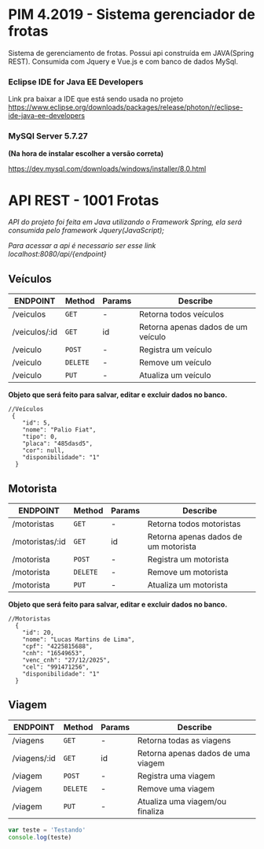 # PIM 4.2019 - Sistema gerenciador de frotas

Sistema de gerenciamento de frotas. Possui api construída em JAVA(Spring REST). Consumida com Jquery e Vue.js e com banco de dados MySql.

### Eclipse IDE for Java EE Developers 
Link pra baixar a IDE que está sendo usada no projeto
https://www.eclipse.org/downloads/packages/release/photon/r/eclipse-ide-java-ee-developers


### MySQl Server 5.7.27  
__(Na hora de instalar escolher a versão correta)__

https://dev.mysql.com/downloads/windows/installer/8.0.html




# API REST - 1001 Frotas
*API do projeto foi feita em Java utilizando o Framework Spring, ela será consumida pelo framework Jquery(JavaScript);*

_Para acessar a api é necessario ser esse link localhost:8080/api/{endpoint}_

## Veículos

| ENDPOINT  | Method | Params | Describe |
| --- | --- | --- | --- |
| /veiculos | `GET` | - | Retorna todos veículos |
| /veiculos/:id | `GET` | id | Retorna apenas dados de um veículo |
| /veiculo | `POST` | - | Registra um veículo |
| /veiculo | `DELETE` | - | Remove um veículo |
| /veiculo | `PUT` | - | Atualiza um veículo |


**Objeto que será feito para salvar, editar e excluir dados no banco.**
```code
//Veículos
 {
    "id": 5,
    "nome": "Palio Fiat",
    "tipo": 0,
    "placa": "485dasd5",
    "cor": null,
    "disponibilidade": "1"
  }
```


## Motorista

| ENDPOINT  | Method | Params | Describe |
| --- | --- | --- | --- |
| /motoristas | `GET` | - | Retorna todos motoristas |
| /motoristas/:id | `GET` | id | Retorna apenas dados de um motorista |
| /motorista | `POST` | - | Registra um motorista |
| /motorista | `DELETE` | - | Remove um motorista |
| /motorista | `PUT` | - | Atualiza um motorista |


**Objeto que será feito para salvar, editar e excluir dados no banco.**
```code
//Motoristas
  {
    "id": 20,
    "nome": "Lucas Martins de Lima",
    "cpf": "4225815688",
    "cnh": "16549653",
    "venc_cnh": "27/12/2025",
    "cel": "991471256",
    "disponibilidade": "1"
  }
```



## Viagem

| ENDPOINT  | Method | Params | Describe |
| --- | --- | --- | --- |
| /viagens | `GET` | - | Retorna todas as viagens |
| /viagens/:id | `GET` | id | Retorna apenas dados de uma viagem |
| /viagem | `POST` | - | Registra uma viagem |
| /viagem | `DELETE` | - | Remove uma viagem |
| /viagem | `PUT` | - | Atualiza uma viagem/ou finaliza |





```javascript
var teste = 'Testando'
console.log(teste)
```






